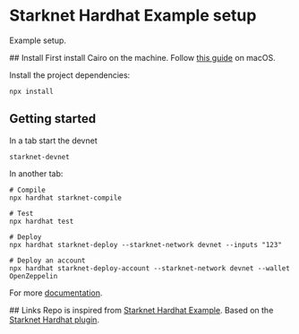 # Starknet Hardhat Example setup
Example setup.

## Install
First install Cairo on the machine. Follow [this guide](https://mirror.xyz/clacla.eth/obrY1Y89LjH4xrc4C0GR5OLudLpJq5dKClSsTJBOVFg) on macOS.

Install the project dependencies:
```
npx install
```


## Getting started
In a tab start the devnet
```
starknet-devnet
```

In another tab:
```
# Compile
npx hardhat starknet-compile

# Test
npx hardhat test

# Deploy
npx hardhat starknet-deploy --starknet-network devnet --inputs "123"

# Deploy an account
npx hardhat starknet-deploy-account --starknet-network devnet --wallet OpenZeppelin
```

For more [documentation](https://github.com/Shard-Labs/starknet-hardhat-plugin).


## Links
Repo is inspired from [Starknet Hardhat Example](https://github.com/Shard-Labs/starknet-hardhat-example).
Based on the [Starknet Hardhat plugin](https://github.com/Shard-Labs/starknet-hardhat-plugin).

